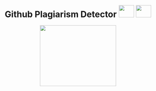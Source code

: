 <h1 align="center"> Github Plagiarism Detector <img src="https://github.com/user-attachments/assets/b02b7b42-3f82-4ea4-a292-185a96f0d885" width="50" height="40"> <img src="https://github.com/user-attachments/assets/318a9e54-f3a9-4d39-b6a7-ec1cf82878d8" width="50" height="40">
</h1>

</div>
<div align="center">
   <img src="https://github.com/user-attachments/assets/99f6d6fa-54db-4b22-89b8-6b3c0727f9ef" width="250" height="200">
</div>
